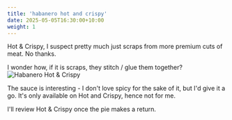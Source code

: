```yaml
---
title: 'habanero hot and crispy'
date: 2025-05-05T16:30:00+10:00
weight: 1
---
```


Hot & Crispy, I suspect pretty much just scraps from more premium cuts of meat. No thanks. 

I wonder how, if it is scraps, they stitch / glue them together? 
![Habanero Hot & Crispy](/images/habanero-hot-and-crispy/habanero-hot-and-crispy.webp)

The sauce is interesting - I don't love spicy for the sake of it, but I'd give it a go. It's only available on Hot and Crispy, hence not for me. 

I'll review Hot & Crispy once the pie makes a return. 
